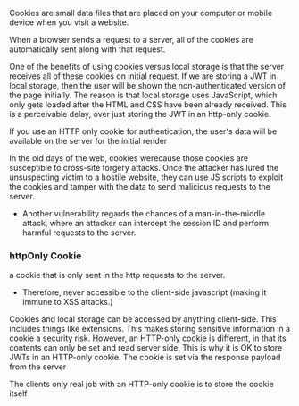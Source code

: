 
Cookies are small data files that are placed on your computer or mobile device when you visit a website.

When a browser sends a request to a server, all of the cookies are automatically sent along with that request.

One of the benefits of using cookies versus local storage is that the server receives all of these cookies on initial request. If we are storing a JWT in local storage, then the user will be shown the non-authenticated version of the page initially. The reason is that local storage uses JavaScript, which only gets loaded after the HTML and CSS have been already received. This is a perceivable delay, over just storing the JWT in an http-only cookie.

If you use an HTTP only cookie for authentication, the user's data will be available on the server for the initial render

In the old days of the web, cookies werecause those cookies are susceptible to cross-site forgery attacks. Once the attacker has lured the unsuspecting victim to a hostile website, they can use JS scripts to exploit the cookies and tamper with the data to send malicious requests to the server.
- Another vulnerability regards the chances of a man-in-the-middle attack, where an attacker can intercept the session ID and perform harmful requests to the server.


### httpOnly Cookie
a cookie that is only sent in the http requests to the server.
- Therefore, never accessible to the client-side javascript (making it immune to XSS attacks.)

Cookies and local storage can be accessed by anything client-side. This includes things like extensions. This makes storing sensitive information in a cookie a security risk. However, an HTTP-only cookie is different, in that its contents can only be set and read server side. This is why it is OK to store JWTs in an HTTP-only cookie.
The cookie is set via the response payload from the server

The clients only real job with an HTTP-only cookie is to store the cookie itself
